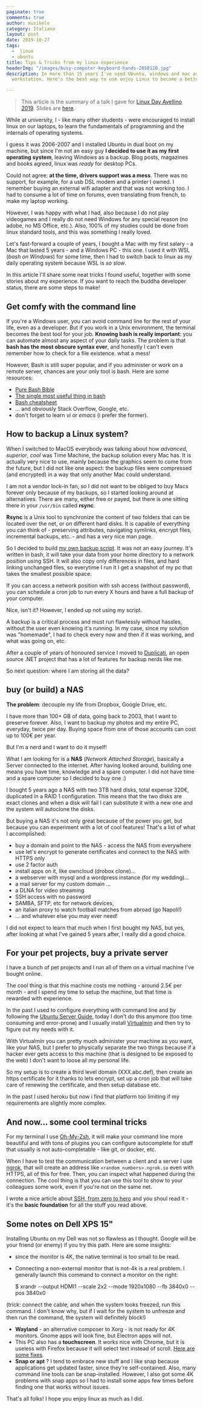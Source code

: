 ```yaml
---
paginate: true
comments: true
author: musikele
category: Italiano
layout: post
date: 2019-10-27
tags:
  -  linux
  - ubuntu
title: Tips & Tricks from my linux experience
headerImg: "/images/busy-computer-keyboard-hands-2058128.jpg"
description: In more than 15 years I've used Ubuntu, windows and mac as my desktop
  workstation. Here's the best way to use enjoy Linux to become a better developer!

---
```

> This article is the summary of a talk I gave for [Linux Day Avellino 2019](https://www.facebook.com/events/686761111828223/permalink/686775338493467/). Slides are [here](https://show.zohopublic.com/publish/h93fsd5b97c46dd57465e9769d542c3871bea). 

While at university, I - like many other students - were encouraged to install linux on our laptops, to learn the fundamentals of programming and the internals of operating systems.

I guess it was 2006-2007 and I installed Ubuntu in dual boot on my machine, but since I'm not an easy guy **I decided to use it as my first operating system**, leaving Windows as a backup. Blog posts, magazines and books agreed, linux was _ready_ for desktop PCs.

Could not agree: **at the time, drivers support was a mess**. There was no support, for example, for a usb DSL modem and a printer I owned. I remember buying an external wifi adapter and that was not working too. I had to consume a lot of time on forums, even translating from french, to make my laptop working.

However, I was happy with what I had, also because I do not play videogames and I really do not need Windows for any special reason (no adobe, no MS Office, etc.). Also, 100% of my studies could be done from linux standard tools, and this was something I really loved.

Let's fast-forward a couple of years, I bought a Mac with my first salary - a Mac that lasted 5 years - and a Windows PC - this one. I used it with WSL (_bash on Windows_) for some time, then I had to switch back to linux as my daily operating system because WSL is _so slow_.

In this article I'll share some neat tricks I found useful, together with some stories about my experience. If you want to reach the buddha developer status, there are some steps to make!

## Get comfy with the command line

If you're a Windows user, you can avoid command line for the rest of your life, even as a developer. But if you work in a Unix environment, the terminal becomes the best tool for your job. **Knowing bash is really important**: you can automate almost any aspect of your daily tasks. The problem is that **bash has the most obscure syntax ever**, and honestly I can't even remember how to check for a file existence. what a mess!

However, Bash is still super popular, and if you administer or work on a remote server, chances are your only tool is bash. Here are some resources:

* [Pure Bash Bible](https://github.com/dylanaraps/pure-bash-bible)
* [The single most useful thing in bash](https://coderwall.com/p/oqtj8w/the-single-most-useful-thing-in-bash)
* [Bash cheatsheet](https://devhints.io/bash)
* ... and obviously Stack Overflow, Google, etc.
* don't forget to learn _vi_ or _emacs_ (i prefer the former). 

## How to backup a Linux system?

When I switched to MacOS everybody was talking about how _advanced_, _superior_, _cool_ was Time Machine, the backup solution every Mac has. It is actually very nice to use, mainly because the graphics seem to come from the future, but I did not like one aspect: the backup files were compressed (and encrypted) in a way that only another Mac could understand.

I am not a vendor lock-in fan, so I did not want to be obliged to buy Macs forever only because of my backups, so I started looking around at alternatives. There are many, either free or payed, but there is one sitting there in your `/usr/bin` called **rsync**.

**Rsync** is a Unix tool to synchronize the content of two folders that can be located over the net, or on different hard disks. It is capable of everything you can think of - preserving attributes, navigating symlinks, encrypt files, incremental backups, etc. - and has a very nice man page.

So I decided to build [my own backup script](https://github.com/musikele/backupscript). It was not an easy journey. It's written in bash, it will take your data from your home directory to a network position using SSH. It will also copy only differences in files, and hard linking unchanged files, so everytime I run it I get a snapshot of my pc that takes the smallest possible space.

If you can access a network position with ssh access (without password), you can schedule a cron job to run every X hours and have a full backup of your computer.

Nice, isn't it? However, I ended up not using my script. 

A backup is a critical process and must run flawlessly without hassles, without the user even knowing it's running. In my case, since my solution was "homemade", I had to check every now and then if it was working, and what was going on, etc. 

After a couple of years of honoured service I moved to [Duplicati](https://www.duplicati.com/), an open source .NET project that has a lot of features for backup nerds like me.

So next question: where I am storing all the data?

## buy (or build) a NAS

**The problem**: decouple my life from Dropbox, Google Drive, etc.

I have more than 100+ GB of data, going back to 2003, that I want to preserve forever. Also, I want to backup my photos and my entire PC, everyday, twice per day. Buying space from one of those accounts can cost up to 100€ per year.

But I'm a nerd and I want to do it myself!

What I am looking for is a **NAS** (_Network Attached Storage_), basically a Server connected to the internet. After having looked around, building one means you have time,  knowledge and a spare computer. I did not have time and a spare computer so I decided to buy one :)

I bought 5 years ago a NAS with two 3TB hard disks, total expense 320€, duplicated in a RAID 1 configuration. This means that the two disks are exact clones and when a disk will fail I can substitute it with a new one and the system will autoclone the disks.

But buying a NAS it's not only great because of the power you get, but because you can experiment with a lot of cool features! That's a list of what I accomplished:

* buy a domain and point to the NAS - access the NAS from everywhere
* use let's encrypt to generate certificates and connect to the NAS with HTTPS only
* use 2 factor auth
* install apps on it, like owncloud (drobox clone)...
* a webserver with mysql and a wordpress instance (for my wedding)...
* a mail server for my custom domain ...
* a DLNA for video streaming
* SSH access with no password
* SAMBA, SFTP, etc for network devices,
* an italian proxy to watch football matches from abroad (go Napoli!)
* ... and whatever else you may ever need!

I did not expect to learn that much when I first bought my NAS, but yes, after looking at what I've gained 5 years after, I really did a good choice.

## For your pet projects, buy a private server

I have a bunch of pet projects and I run all of them on a virtual machine I've bought online.

The cool thing is that this machine costs me nothing - around 2.5€ per month - and I spend my time to setup the machine, but that time is rewarded with experience.

In the past I used to configure everything with command line and by following the [Ubuntu Server Guide](https://help.ubuntu.com/lts/serverguide/), today I don't do this anymore (too time consuming and error-prone) and I usually install [Virtualmin](https://www.virtualmin.com/) and then try to figure out my needs with it.

With Virtualmin you can pretty much administer your machine as you want, like your NAS, but I prefer to physically separate the two things because if a hacker ever gets access to this machine (that is designed to be exposed to the web) I don't want to loose all my personal life.

So my setup is to create a third level domain (XXX.abc.def), then create an https certificate for it thanks to lets encrypt, set up a cron job that will take care of renewing the certificate, and then setup database etc.

In the past I used heroku but now i find that platform too limiting if my requirements are slightly more complex.

## And now... some cool terminal tricks

For my terminal I use [Oh-My-Zsh](https://ohmyz.sh/), it will make your command line more beautiful and with tons of plugins you can configure autocomplete for stuff that usually is not auto-completable - like git, or docker, etc.

When I have to test the communication between a client and a server I use [ngrok](https://ngrok.com/), that will create an address like `<random_numbers>.ngrok.io` even with HTTPS, all of this for free. Then, you can inspect what happened during the connection. The cool thing is that you can use this tool to show to your colleagues some work, even if you're not on the same net.

I wrote a nice article about [SSH, from zero to hero](https://michelenasti.com/2019/04/03/ssh-cheatsheet-from-zero-to-hero.html) and you shoul read it - it's the **basic foundation** for all the stuff you read above.

## Some notes on Dell XPS 15"

Installing Ubuntu on my Dell was not so flawless as I thought. Google will be your friend (or enemy) if you try this path. Here are some insights:

* since the monitor is 4K, the native terminal is too small to be read.
* Connecting a non-external monitor that is not-4k is a real problem. I generally launch this command to connect a monitor on the right:

    $ xrandr --output HDMI1 --scale 2x2 --mode 1920x1080 --fb 3840x0 --pos 3840x0

(trick: connect the cable, and when the system looks freezed, run this command. I don't know why, but if I wait for the system to unfreeze and then run the command, the system will definitely block!)

* **Wayland** - an alternative composer to Xorg - is not ready for 4K monitors. Gnome apps will look fine, but Electron apps will not.
* This PC also has a **touchscreen**. It works nice with Chrome, but it is useless with Firefox because it will select text instead of scroll. [Here are some fixes](https://superuser.com/questions/1151161/enable-touch-scrolling-in-firefox).
* **Snap or apt** ? I tend to embrace new stuff and I like snap because applications get updated faster, since they're self-contained. Also, many command line tools can be snap-installed. However, I also got some 4K problems with snap apps so I had to install some apps few times before finding one that works without issues.

That's all folks! I hope you enjoy linux as much as I did. 
